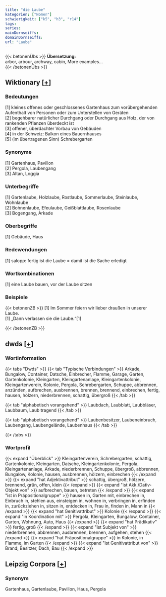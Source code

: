 ```yaml
---
title: "die Laube"
kategorien: ["Nomen"]
schwierigkeit: ["k5", "h3", "r14"]
tags:
series:
mainDornseiffs:
domainDornseiffs:
url: "Laube"
---
```


{{< betonenÜbs >}}
**Übersetzung:**  
arbor, arbour, archway, cabin, More examples...  
{{< /betonenÜbs >}}

## Wiktionary [[+](https://de.wiktionary.org/wiki/Laube)]

### Bedeutungen
[1] kleines offenes oder geschlossenes Gartenhaus zum vorübergehenden Aufenthalt von Personen oder zum Unterstellen von Geräten  
[2] begehbarer natürlicher Durchgang oder Durchgang aus Holz, der von rankenden Pflanzen überdeckt ist  
[3] offener, überdachter Vorbau von Gebäuden  
[4] in der Schweiz: Balkon eines Bauernhauses  
[5] (im übertragenen Sinn) Schrebergarten  

### Synonyme
[1] Gartenhaus, Pavillon  
[2] Pergola, Laubengang  
[3] Altan, Loggia  

### Unterbegriffe
[1] Gartenlaube, Holzlaube, Rostlaube, Sommerlaube, Steinlaube, Wohnlaube  
[2] Bohnenlaube, Efeulaube, Geißblattlaube, Rosenlaube  
[3] Bogengang, Arkade  

### Oberbegriffe
[1] Gebäude, Haus  

### Redewendungen
[1] salopp: fertig ist die Laube = damit ist die Sache erledigt  

### Wortkombinationen
[1] eine Laube bauen, vor der Laube sitzen  

### Beispiele
{{< betonenZB >}}
[1] Im Sommer feiern wir lieber draußen in unserer Laube.  
[1] „Dann verlassen sie die Laube.“[1]  

{{< /betonenZB >}}


## dwds [[+](https://www.dwds.de/wb/Laube)]

### Wortinformation
{{< tabs "Dwds" >}}
{{< tab "Typische Verbindungen" >}}
Arkade, Bungalow, Container, Datsche, Einbrecher, Flamme, Garage, Garten, Gartenkolonie, Kleingarten, Kleingartenanlage, Kleingartenkolonie, Kleingartenverein, Kolonie, Pergola, Schrebergarten, Schuppe, abbrennen, anzünden, aufbrechen, ausbrennen, brennen, brennend, einbrechen, fertig, hausen, hölzern, niederbrennen, schattig, übergroß
{{< /tab >}}

{{< tab "alphabetisch vorangehend" >}}
Laubdach, Laubblatt, Laubbläser, Laubbaum, Laub tragend
{{< /tab >}}

{{< tab "alphabetisch vorangehend" >}}
Laubenbesitzer, Laubeneinbruch, Laubengang, Laubengelände, Laubenhaus
{{< /tab >}}

{{< /tabs >}}

### Wortprofil
{{< expand "Überblick" >}} Kleingartenverein, Schrebergarten, schattig, Gartenkolonie, Kleingarten, Datsche, Kleingartenkolonie, Pergola, Kleingartenanlage, Arkade, niederbrennen, Schuppe, übergroß, abbrennen, Bungalow, Kolonie, hausen, ausbrennen, hölzern, einbrechen {{< /expand >}}
{{< expand "hat Adjektivattribut" >}} schattig, übergroß, hölzern, brennend, grün, offen, klein {{< /expand >}}
{{< expand "ist Akk./Dativ-Objekt von" >}} aufbrechen, bauen, betreten {{< /expand >}}
{{< expand "ist in Präpositionalgruppe" >}} hausen in, Garten mit, einbrechen in, Einbruch in, stehlen aus, einsteigen in, wohnen in, verbringen in, erfinden in, zurückziehen in, sitzen in, entdecken in, Frau in, finden in, Mann in {{< /expand >}}
{{< expand "hat Genitivattribut" >}} Kolonie {{< /expand >}}
{{< expand "in Koordination mit" >}} Pergola, Kleingarten, Bungalow, Container, Garten, Wohnung, Auto, Haus {{< /expand >}}
{{< expand "hat Prädikativ" >}} fertig, groß {{< /expand >}}
{{< expand "ist Subjekt von" >}} niederbrennen, abbrennen, ausbrennen, brennen, aufgehen, stehen {{< /expand >}}
{{< expand "hat Präpositionalgruppe" >}} in Kolonie, in Flamme, im Garten {{< /expand >}}
{{< expand "ist Genitivattribut von" >}} Brand, Besitzer, Dach, Bau {{< /expand >}}

## Leipzig Corpora [[+](https://corpora.uni-leipzig.de/en/res?word=Laube&corpusId=deu_newscrawl-public_2018)]


### Synonym
Gartenhaus, Gartenlaube, Pavillon, Haus, Pergola

